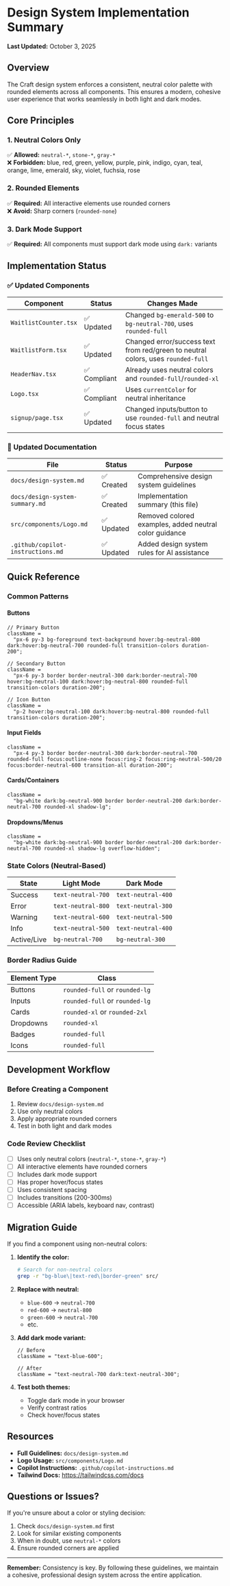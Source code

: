 # Design System Implementation Summary

**Last Updated:** October 3, 2025

## Overview

The Craft design system enforces a consistent, neutral color palette with rounded elements across all components. This ensures a modern, cohesive user experience that works seamlessly in both light and dark modes.

## Core Principles

### 1. Neutral Colors Only

✅ **Allowed:** `neutral-*`, `stone-*`, `gray-*`  
❌ **Forbidden:** blue, red, green, yellow, purple, pink, indigo, cyan, teal, orange, lime, emerald, sky, violet, fuchsia, rose

### 2. Rounded Elements

✅ **Required:** All interactive elements use rounded corners  
❌ **Avoid:** Sharp corners (`rounded-none`)

### 3. Dark Mode Support

✅ **Required:** All components must support dark mode using `dark:` variants

## Implementation Status

### ✅ Updated Components

| Component             | Status       | Changes Made                                                                     |
| --------------------- | ------------ | -------------------------------------------------------------------------------- |
| `WaitlistCounter.tsx` | ✅ Updated   | Changed `bg-emerald-500` to `bg-neutral-700`, uses `rounded-full`                |
| `WaitlistForm.tsx`    | ✅ Updated   | Changed error/success text from red/green to neutral colors, uses `rounded-full` |
| `HeaderNav.tsx`       | ✅ Compliant | Already uses neutral colors and `rounded-full`/`rounded-xl`                      |
| `Logo.tsx`            | ✅ Compliant | Uses `currentColor` for neutral inheritance                                      |
| `signup/page.tsx`     | ✅ Updated   | Changed inputs/button to use `rounded-full` and neutral focus states             |

### 📄 Updated Documentation

| File                              | Status     | Purpose                                                |
| --------------------------------- | ---------- | ------------------------------------------------------ |
| `docs/design-system.md`           | ✅ Created | Comprehensive design system guidelines                 |
| `docs/design-system-summary.md`   | ✅ Created | Implementation summary (this file)                     |
| `src/components/Logo.md`          | ✅ Updated | Removed colored examples, added neutral color guidance |
| `.github/copilot-instructions.md` | ✅ Updated | Added design system rules for AI assistance            |

## Quick Reference

### Common Patterns

#### Buttons

```tsx
// Primary Button
className =
  "px-6 py-3 bg-foreground text-background hover:bg-neutral-800 dark:hover:bg-neutral-700 rounded-full transition-colors duration-200";

// Secondary Button
className =
  "px-6 py-3 border border-neutral-300 dark:border-neutral-700 hover:bg-neutral-100 dark:hover:bg-neutral-800 rounded-full transition-colors duration-200";

// Icon Button
className =
  "p-2 hover:bg-neutral-100 dark:hover:bg-neutral-800 rounded-full transition-colors duration-200";
```

#### Input Fields

```tsx
className =
  "px-4 py-3 border border-neutral-300 dark:border-neutral-700 rounded-full focus:outline-none focus:ring-2 focus:ring-neutral-500/20 focus:border-neutral-600 transition-all duration-200";
```

#### Cards/Containers

```tsx
className =
  "bg-white dark:bg-neutral-900 border border-neutral-200 dark:border-neutral-700 rounded-xl shadow-lg";
```

#### Dropdowns/Menus

```tsx
className =
  "bg-white dark:bg-neutral-900 border border-neutral-200 dark:border-neutral-700 rounded-xl shadow-lg overflow-hidden";
```

### State Colors (Neutral-Based)

| State       | Light Mode         | Dark Mode          |
| ----------- | ------------------ | ------------------ |
| Success     | `text-neutral-700` | `text-neutral-400` |
| Error       | `text-neutral-800` | `text-neutral-300` |
| Warning     | `text-neutral-600` | `text-neutral-500` |
| Info        | `text-neutral-500` | `text-neutral-400` |
| Active/Live | `bg-neutral-700`   | `bg-neutral-300`   |

### Border Radius Guide

| Element Type | Class                          |
| ------------ | ------------------------------ |
| Buttons      | `rounded-full` or `rounded-lg` |
| Inputs       | `rounded-full` or `rounded-lg` |
| Cards        | `rounded-xl` or `rounded-2xl`  |
| Dropdowns    | `rounded-xl`                   |
| Badges       | `rounded-full`                 |
| Icons        | `rounded-full`                 |

## Development Workflow

### Before Creating a Component

1. Review `docs/design-system.md`
2. Use only neutral colors
3. Apply appropriate rounded corners
4. Test in both light and dark modes

### Code Review Checklist

- [ ] Uses only neutral colors (`neutral-*`, `stone-*`, `gray-*`)
- [ ] All interactive elements have rounded corners
- [ ] Includes dark mode support
- [ ] Has proper hover/focus states
- [ ] Uses consistent spacing
- [ ] Includes transitions (200-300ms)
- [ ] Accessible (ARIA labels, keyboard nav, contrast)

## Migration Guide

If you find a component using non-neutral colors:

1. **Identify the color:**

   ```bash
   # Search for non-neutral colors
   grep -r "bg-blue\|text-red\|border-green" src/
   ```

2. **Replace with neutral:**

   - `blue-600` → `neutral-700`
   - `red-600` → `neutral-800`
   - `green-600` → `neutral-700`
   - etc.

3. **Add dark mode variant:**

   ```tsx
   // Before
   className = "text-blue-600";

   // After
   className = "text-neutral-700 dark:text-neutral-300";
   ```

4. **Test both themes:**
   - Toggle dark mode in your browser
   - Verify contrast ratios
   - Check hover/focus states

## Resources

- **Full Guidelines:** `docs/design-system.md`
- **Logo Usage:** `src/components/Logo.md`
- **Copilot Instructions:** `.github/copilot-instructions.md`
- **Tailwind Docs:** https://tailwindcss.com/docs

## Questions or Issues?

If you're unsure about a color or styling decision:

1. Check `docs/design-system.md` first
2. Look for similar existing components
3. When in doubt, use `neutral-*` colors
4. Ensure rounded corners are applied

---

**Remember:** Consistency is key. By following these guidelines, we maintain a cohesive, professional design system across the entire application.
